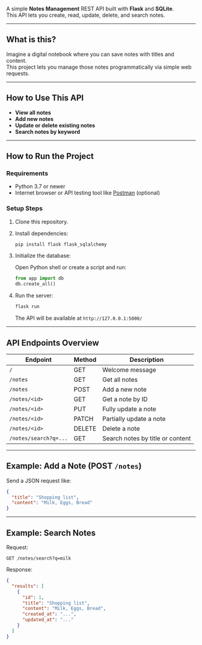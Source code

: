 A simple **Notes Management** REST API built with **Flask** and **SQLite**.  
This API lets you create, read, update, delete, and search notes.

---

## What is this?

Imagine a digital notebook where you can save notes with titles and content.  
This project lets you manage those notes programmatically via simple web requests.

---

## How to Use This API

- **View all notes**  
- **Add new notes**  
- **Update or delete existing notes**  
- **Search notes by keyword**

---

## How to Run the Project

### Requirements

- Python 3.7 or newer  
- Internet browser or API testing tool like [Postman](https://www.postman.com/) (optional)

### Setup Steps

1. Clone this repository.  
2. Install dependencies:
   ```bash
   pip install flask flask_sqlalchemy
   
3. Initialize the database:

   Open Python shell or create a script and run:

   ```python
   from app import db
   db.create_all()
   ```

4. Run the server:

   ```bash
   flask run
   ```

   The API will be available at `http://127.0.0.1:5000/`

---

## API Endpoints Overview

| Endpoint              | Method | Description                      |
| --------------------- | ------ | -------------------------------- |
| `/`                   | GET    | Welcome message                  |
| `/notes`              | GET    | Get all notes                    |
| `/notes`              | POST   | Add a new note                   |
| `/notes/<id>`         | GET    | Get a note by ID                 |
| `/notes/<id>`         | PUT    | Fully update a note              |
| `/notes/<id>`         | PATCH  | Partially update a note          |
| `/notes/<id>`         | DELETE | Delete a note                    |
| `/notes/search?q=...` | GET    | Search notes by title or content |

---

## Example: Add a Note (POST `/notes`)

Send a JSON request like:

```json
{
  "title": "Shopping list",
  "content": "Milk, Eggs, Bread"
}
```

---

## Example: Search Notes

Request:

```
GET /notes/search?q=milk
```

Response:

```json
{
  "results": [
    {
      "id": 1,
      "title": "Shopping list",
      "content": "Milk, Eggs, Bread",
      "created_at": "...",
      "updated_at": "..."
    }
  ]
}
```




